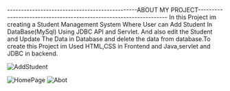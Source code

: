   -----------------------------------------------ABOUT MY PROJECT-------------------------------------------------------------------
  In this Project im creating a Student Management System Where User can Add Student In DataBase(MySql)  Using JDBC API and Servlet.
  And also edit  the Student and Update The Data in Database and delete the data from database.To create this Project im Used HTML,CSS
  in Frontend and Java,servlet and JDBC in backend.



  
![AddStudent](https://github.com/Amitdasofficial/Java_Project/assets/59283181/8303de7a-cf00-4c72-a8d3-44fb9e280a86)
  
![HomePage](https://github.com/Amitdasofficial/Java_Project/assets/59283181/b864eeba-8c8a-4629-bd54-5a235f534476)
![Abot](https://github.com/Amitdasofficial/Java_Project/assets/59283181/6adde0eb-489b-47fb-9d4f-8c747cea6470)

